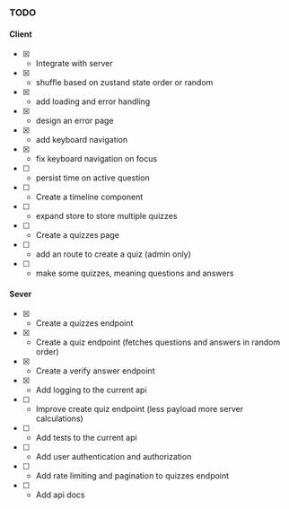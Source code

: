 ### TODO

#### Client

- [x] - Integrate with server
- [x] - shuffle based on zustand state order or random
- [x] - add loading and error handling
- [x] - design an error page
- [x] - add keyboard navigation
- [x] - fix keyboard navigation on focus
- [ ] - persist time on active question
- [ ] - Create a timeline component
- [ ] - expand store to store multiple quizzes
- [ ] - Create a quizzes page
- [ ] - add an route to create a quiz (admin only)
- [ ] - make some quizzes, meaning questions and answers

#### Sever

- [x] - Create a quizzes endpoint
- [x] - Create a quiz endpoint (fetches questions and answers in random order)
- [x] - Create a verify answer endpoint
- [x] - Add logging to the current api
- [ ] - Improve create quiz endpoint (less payload more server calculations)
- [ ] - Add tests to the current api
- [ ] - Add user authentication and authorization
- [ ] - Add rate limiting and pagination to quizzes endpoint
- [ ] - Add api docs
